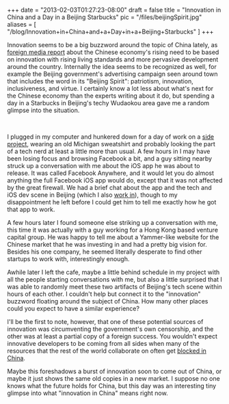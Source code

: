 
+++
date = "2013-02-03T01:27:23-08:00"
draft = false
title = "Innovation in China and a Day in a Beijing Starbucks"
pic = "/files/beijingSpirit.jpg"
aliases = [
  "/blog/Innovation+in+China+and+a+Day+in+a+Beijing+Starbucks"
]
+++

<p>
Innovation seems to be a big buzzword around the topic of China lately, as <a href="http://www.nytimes.com/2011/01/02/business/02unboxed.html">foreign media report</a> about the Chinese economy's rising need to be based on innovation with rising living standards and more pervasive development around the country.  Internally the idea seems to be recognized as well, for example the Beijing government's advertising campaign seen around town that includes the word in its "Beijing Spirit": patriotism, innovation, inclusiveness, and virtue.  I certainly know a lot less about what's next for the Chinese economy than the experts writing about it do, but spending a day in a Starbucks in Beijing's techy Wudaokou area gave me a random glimpse into the situation.
<p>
<br />
<p>
I plugged in my computer and hunkered down for a day of work on a <a href="http://www.multitasq.com">side project</a>, wearing an old Michigan sweatshirt and probably looking the part of a tech nerd at least a little more than usual.  A few hours in I may have been losing focus and browsing Facebook a bit, and a guy sitting nearby struck up a conversation with me about the iOS app he was about to release.  It was called Facebook Anywhere, and it would let you do almost anything the full Facebook iOS app would do, except that it was not affected by the great firewall.  We had a brief chat about the app and the tech and iOS dev scene in Beijing (which I also <a href="http://www.smartots.com">work in</a>), though to my disappointment he left before I could get him to tell me exactly how he got that app to work.
</p>
<p>
A few hours later I found someone else striking up a conversation with me, this time it was actually with a guy working for a Hong Kong based venture capital group.  He was happy to tell me about a Yammer-like website for the Chinese market that he was investing in and had a pretty big vision for.  Besides his one company, he seemed literally desperate to find other startups to work with, interestingly enough.
</p>
<p>
Awhile later I left the cafe, maybe a little behind schedule in my project with all the people starting conversations with me, but also a little surprised that I was able to randomly meet these two artifacts of Beijing's tech scene within hours of each other.  I couldn't help but connect it to the "innovation" buzzword floating around the subject of China.  How many other places could you expect to have a similar experience?
</p>
<p>
I'll be the first to note, however, that one of these potential sources of innovation was circumventing the government's own censorship, and the other was at least a partial copy of a foreign success.  You wouldn't expect innovative developers to be coming from all sides when many of the resources that the rest of the world collaborate on often get <a href="http://thenextweb.com/asia/2013/01/21/the-chinese-government-appears-to-have-completely-blocked-github-via-dns/">blocked in China</a>.
</p>
<p>
Maybe this foreshadows a burst of innovation soon to come out of China, or maybe it just shows the same old copies in a new market.  I suppose no one knows what the future holds for China, but this day was an interesting tiny glimpse into what "innovation in China" means right now.
</p>